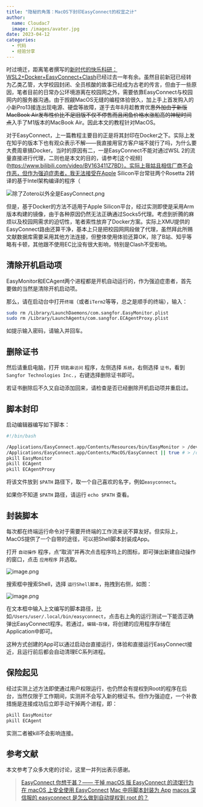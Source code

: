 ```yaml
---
title: "隐秘的角落：MacOS下封印EasyConnect的权宜之计"
author: 
  name: Cloudac7
  image: /images/avater.jpg
date: 2023-04-12
categories:
  - 代码
  - 经验分享
---
```


时过境迁，距离笔者撰写的[新时代的快乐科研：WSL2+Docker+EasyConnect+Clash](./WSL2_Docker_Easyconnect_Clash.md)已经过去一年有余。虽然目前新冠已经转为乙类乙管，大学校园封闭、全员核酸的故事已经成为古老的传言，但由于一些原因，笔者目前的日常办公环境游离在校园网之外，需要依靠EasyConnect与校园网内的服务器沟通。由于觊觎MacOS无缝的编程体验很久，加上手上首发购入的小新Pro13接连出现电源、硬盘等故障，遂于去年8月趁教育优惠<del>外加由于新版MacBook Air发布性价比不足旧版不仅不停售而且闲鱼价格水涨船高的神秘时间点</del>入手了M1版本的MacBook Air。因此本文的教程针对MacOS。

对于EasyConnect，上一篇教程主要目的正是将其封印在Docker之下。实际上发在知乎的版本下也有观众表示不解——我直接用官方客户端不就行了吗，为什么要大费周章搞Docker。当时的原因有二，一是EasyConnect不能对通过WSL 2的流量直接进行代理，二则也是本文的目的，请参考[这个视频](https://www.bilibili.com/video/BV163411Z7BD）。实际上我姑且相信厂商不会作恶，但作为强迫症患者，我无法接受在Apple Silicon平台常驻两个Rosetta 2转译的基于Intel架构编译的程序（

![除了Zotero以外全是EasyConnect.png](https://s2.loli.net/2023/04/12/A81ycq9Hn3Vfgwo.png)

但是，基于Docker的方法不适用于Apple Silicon平台，经过实测即使是采用Arm版本构建的镜像，由于各种原因仍然无法正确通过Socks5代理。考虑到折腾的麻烦以及校园网需求的迫切性，笔者索性放弃了Docker方案。实际上XMU提供的EasyConnect路由还算干净，基本上只是把校园网网段做了代理，虽然拜此所赐文献数据库需要采用其他方法连接，但整体使用体验还算OK，除了B站、知乎等略有卡顿，其他跟不使用EC比没有很大影响，特别是Clash不受影响。

## 清除开机启动项

EasyMonitor和ECAgent两个进程都是开机自动运行的，作为强迫症患者，首先要做的当然是清除开机启动项。

那么，请在启动台中打开`终端`（或者`iTerm2`等等，总之是顺手的终端），输入：

```bash
sudo rm /Library/LaunchDaemons/com.sangfor.EasyMonitor.plist
sudo rm /Library/LaunchAgents/com.sangfor.ECAgentProxy.plist
```

如提示输入密码，请输入并回车。

## 删除证书

然后请重启电脑，打开 `钥匙串访问` 程序，左侧选择 `系统`，右侧选择 `证书`，看到 `Sangfor Technologies Inc.`，右键选择删除证书即可。

若证书删除后不久又自动添加回来，请检查是否已经删除开机启动项并重启过。

## 脚本封印

启动编辑器编写如下脚本：

```bash
#!/bin/bash

/Applications/EasyConnect.app/Contents/Resources/bin/EasyMonitor > /dev/null 2>&1 &
/Applications/EasyConnect.app/Contents/MacOS/EasyConnect || true # > /dev/null 2>&1 &
pkill EasyMonitor
pkill ECAgent
pkill ECAgentProxy
```

将该文件放到 `$PATH` 路径下，取一个自己喜欢的名字，例如`easyconnect`。

如果你不知道 `$PATH` 路径，请运行 `echo $PATH` 查看。

## 封装脚本

每次都在终端运行命令对于需要开终端的工作流来说不算友好。但实际上，MacOS提供了一个自带的途径，可以把Shell脚本封装成App。

打开 `自动操作` 程序，点“取消”并再次点击程序坞上的图标，即可弹出新建自动操作的窗口，点击 `应用程序` 并选取。

![image.png](https://s2.loli.net/2023/04/12/UpnuokCE6x4McRX.png)

搜索框中搜索Shell，选择 `运行Shell脚本`，拖拽到右侧，如图：

![image.png](https://s2.loli.net/2023/04/12/wsKHOtdxLef8hER.png)

在文本框中输入上文编写的脚本路径，比如`/Users/user/.local/bin/easyconnect`，点击右上角的运行测试一下能否正确弹出EasyConnect程序。若通过，`编辑`-`存储`，将创建的应用程序存储在Application中即可。

这种方式创建的App可以通过启动台直接运行，体验和直接运行EasyConnect接近，且运行前后都会自动清理EC系列进程。

## 保险起见

经过实测上述方法即使通过用户权限运行，也仍然会有提权到Root的程序在后台，当然仅限于工作期间，实测并不会写入新的根证书。但作为强迫症，一个补救措施是连接成功后立即手动干掉两个进程，即：

```bash
pkill EasyMonitor
pkill ECAgent
```

实测二者被kill不会影响连接。

## 参考文献

本文参考了众多大佬的讨论，这里一并列出表示感谢。

> [EasyConnect 你想干甚？—— 干掉 macOS 版 EasyConnect 的流氓行为](https://blog.isteed.cc/post/fuck-easyconnect-on-macos/)
> [在 macOS 上安全使用 EasyConnect](https://soulike.tech/article/64)
> [Mac 中将脚本封装为 App](https://blog.csdn.net/qq_37164975/article/details/109519155)
> [macos 深信服的 easyconnect 是怎么做到自动提权到 root 的？](https://www.v2ex.com/t/899510)